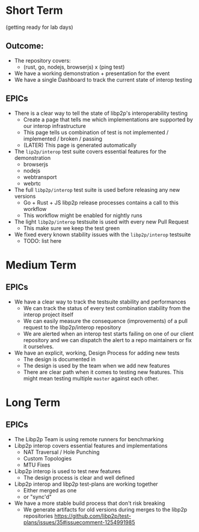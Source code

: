 # Short Term
(getting ready for lab days)

## Outcome:

- The repository covers:
	- (rust, go, nodejs, browserjs) x (ping test)
- We have a working demonstration + presentation for the event
- We have a single Dashboard to track the current state of interop testing


## EPICs

- There is a clear way to tell the state of libp2p's interoperability testing
	- Create a page that tells me which implementations are supported by our interop infrastructure
	- This page tells us combination of test is not implemented / implemented / broken / passing
	- (LATER) This page is generated automatically
- The `lip2p/interop` test suite covers essential features for the demonstration
	- browserjs
	- nodejs
	- webtransport
	- webrtc
- The full `libp2p/interop` test suite is used before releasing any new versions
	- Go + Rust + JS libp2p release processes contains a call to this workflow
	- This workflow might be enabled for nightly runs
- The light `libp2p/interop` testsuite is used with every new Pull Request
	- This make sure we keep the test green 
- We fixed every known stability issues with the `libp2p/interop` testsuite
	- TODO: list here


# Medium Term

## EPICs

- We have a clear way to track the testsuite stability and performances
	- We can track the status of every test combination stability from the interop project itself
	- We can easily measure the consequence (improvements) of a pull request to the libp2p/interop repository
	- We are alerted when an interop test starts failing on one of our client repository and we can dispatch the alert to a repo maintainers or fix it ourselves.
- We have an explicit, working, Design Process for adding new tests
	- The design is documented in
	- The design is used by the team when we add new features
	- There are clear path when it comes to testing new features. This might mean testing multiple `master` against each other.


# Long Term

## EPICs

- The Libp2p Team is using remote runners for benchmarking
- Libp2p interop covers essential features and implementations
	- NAT Traversal / Hole Punching
    - Custom Topologies
    - MTU Fixes
- Libp2p interop is used to test new features
	- The design process is clear and well defined
- Libp2p interop and libp2p test-plans are working together
	- Either merged as one
	- or "sync'd"
- We have a more stable build process that don't risk breaking
	- We generate artifacts for old versions during merges to the libp2p repositories https://github.com/libp2p/test-plans/issues/35#issuecomment-1254991985